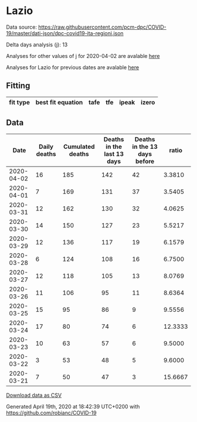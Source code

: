 # Lazio

Data source: https://raw.githubusercontent.com/pcm-dpc/COVID-19/master/dati-json/dpc-covid19-ita-regioni.json

Delta days analysis (j): 13

Analyses for other values of j for 2020-04-02 are avalable [here](../2020-04-02/README.md)

Analyses for Lazio for previous dates are avalable [here](../README.md)

## Fitting 
|fit type|best fit equation|tafe|tfe|ipeak|izero|
|-------|-----|--------|------|---|---|

## Data
|Date|Daily deaths|Cumulated deaths|Deaths in the last 13 days|Deaths in the 13 days before|ratio|
|----|----------|-----------|-------|--------------------|-----|
|2020-04-02|16|185|142|42|3.3810|
|2020-04-01|7|169|131|37|3.5405|
|2020-03-31|12|162|130|32|4.0625|
|2020-03-30|14|150|127|23|5.5217|
|2020-03-29|12|136|117|19|6.1579|
|2020-03-28|6|124|108|16|6.7500|
|2020-03-27|12|118|105|13|8.0769|
|2020-03-26|11|106|95|11|8.6364|
|2020-03-25|15|95|86|9|9.5556|
|2020-03-24|17|80|74|6|12.3333|
|2020-03-23|10|63|57|6|9.5000|
|2020-03-22|3|53|48|5|9.6000|
|2020-03-21|7|50|47|3|15.6667|

[Download data as CSV](COVID-19_lazio_j13_2020-04-02.csv)

Generated April 19th, 2020 at 18:42:39 UTC+0200 with https://github.com/robianc/COVID-19
